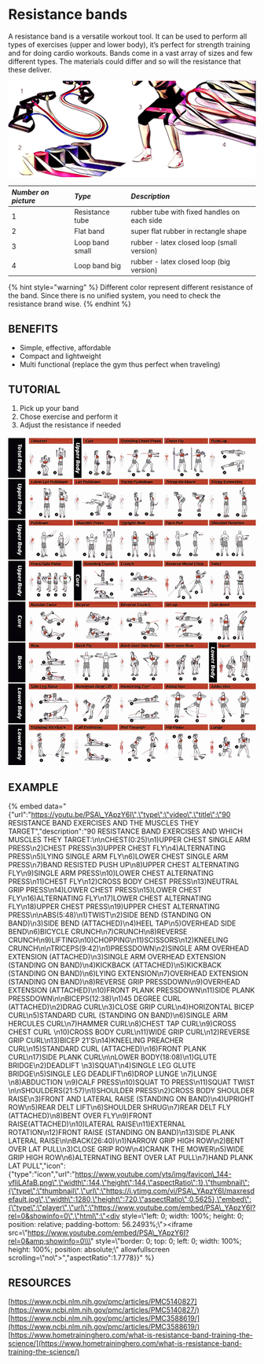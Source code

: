 # Resistance bands

A resistance band is a versatile workout tool. It can be used to perform all types of exercises \(upper and lower body\), it’s perfect for strength training and for doing cardio workouts. Bands come in a vast array of sizes and few different types. The materials could differ and so will the resistance that these deliver. 

![](.gitbook/assets/resistancebands_cover.JPG)



| _Number on picture_ | _Type_ | _Description_ |
| :--- | :--- | :--- |
| 1 | Resistance tube | rubber tube with fixed handles on each side |
| 2 | Flat band | super flat rubber in rectangle shape |
| 3 | Loop band small | rubber - latex closed loop \(small version\) |
| 4 | Loop band big | rubber - latex closed loop \(big version\) |

{% hint style="warning" %}
Different color represent different resistance of the band. Since there is no unified system, you need to check the resistance brand wise.
{% endhint %}

## BENEFITS

* Simple, effective, affordable
* Compact and lightweight
* Multi functional \(replace the gym thus perfect when traveling\)

## TUTORIAL

1.  Pick up your band
2. Chose exercise and perform it
3. Adjust the resistance if needed

![](.gitbook/assets/resistancebands_tutorial.jpg)



## EXAMPLE

{% embed data="{\"url\":\"https://youtu.be/PSA\_YApzY6I\",\"type\":\"video\",\"title\":\"90 RESISTANCE BAND EXERCISES AND THE MUSCLES THEY TARGET\",\"description\":\"90 RESISTANCE BAND EXERCISES AND WHICH MUSCLES THEY TARGET:\\n\\nCHEST\(0:25\)\\n1\)UPPER CHEST SINGLE ARM PRESS\\n2\)CHEST PRESS\\n3\)UPPER CHEST FLY\\n4\)ALTERNATING PRESS\\n5\)LYING SINGLE ARM FLY\\n6\)LOWER CHEST SINGLE ARM PRESS\\n7\)BAND RESISTED PUSH UP\\n8\)UPPER CHEST ALTERNATING FLY\\n9\)SINGLE ARM PRESS\\n10\)LOWER CHEST ALTERNATING PRESS\\n11\)CHEST FLY\\n12\)CROSS BODY CHEST PRESS\\n13\)NEUTRAL GRIP PRESS\\n14\)LOWER CHEST PRESS\\n15\)LOWER CHEST FLY\\n16\)ALTERNATING FLY\\n17\)LOWER CHEST ALTERNATING FLY\\n18\)UPPER CHEST PRESS\\n19\)UPPER CHEST ALTERNATING PRESS\\n\\nABS\(5:48\)\\n1\)TWIST\\n2\)SIDE BEND \(STANDING ON BAND\)\\n3\)SIDE BEND \(ATTACHED\)\\n4\)HEEL TAP\\n5\)OVERHEAD SIDE BEND\\n6\)BICYCLE CRUNCH\\n7\)CRUNCH\\n8\)REVERSE CRUNCH\\n9\)LIFTING\\n10\)CHOPPING\\n11\)SCISSORS\\n12\)KNEELING CRUNCH\\n\\nTRICEPS\(9:42\)\\n1\)PRESSDOWN\\n2\)SINGLE ARM OVERHEAD EXTENSION \(ATTACHED\)\\n3\)SINGLE ARM OVERHEAD EXTENSION \(STANDING ON BAND\)\\n4\)KICKBACK \(ATTACHED\)\\n5\)KICKBACK \(STANDING ON BAND\)\\n6\)LYING EXTENSION\\n7\)OVERHEAD EXTENSION \(STANDING ON BAND\)\\n8\)REVERSE GRIP PRESSDOWN\\n9\)OVERHEAD EXTENSION \(ATTACHED\)\\n10\)FRONT PLANK PRESSDOWN\\n11\)SIDE PLANK PRESSDOWN\\n\\nBICEPS\(12:38\)\\n1\)45 DEGREE CURL \(ATTACHED\)\\n2\)DRAG CURL\\n3\)CLOSE GRIP CURL\\n4\)HORIZONTAL BICEP CURL\\n5\)STANDARD CURL \(STANDING ON BAND\)\\n6\)SINGLE ARM HERCULES CURL\\n7\)HAMMER CURL\\n8\)CHEST TAP CURL\\n9\)CROSS CHEST CURL \\n10\)CROSS BODY CURL\\n11\)WIDE GRIP CURL\\n12\)REVERSE GRIP CURL\\n13\)BICEP 21\'S\\n14\)KNEELING PREACHER CURL\\n15\)STANDARD CURL \(ATTACHED\)\\n16\)FRONT PLANK CURL\\n17\)SIDE PLANK CURL\\n\\nLOWER BODY\(18:08\)\\n1\)GLUTE BRIDGE\\n2\)DEADLIFT \\n3\)SQUAT\\n4\)SINGLE LEG GLUTE BRIDGE\\n5\)SINGLE LEG DEADLIFT\\n6\)DROP LUNGE \\n7\)LUNGE \\n8\)ABDUCTION \\n9\)CALF PRESS\\n10\)SQUAT TO PRESS\\n11\)SQUAT TWIST \\n\\nSHOULDERS\(21:57\)\\n1\)SHOULDER PRESS\\n2\)CROSS BODY SHOULDER RAISE\\n3\)FRONT AND LATERAL RAISE \(STANDING ON BAND\)\\n4\)UPRIGHT ROW\\n5\)REAR DELT LIFT\\n6\)SHOULDER SHRUG\\n7\)REAR DELT FLY \(ATTACHED\)\\n8\)BENT OVER FLY\\n9\)FRONT RAISE\(ATTACHED\)\\n10\)LATERAL RAISE\\n11\)EXTERNAL ROTATION\\n12\)FRONT RAISE \(STANDING ON BAND\)\\n13\)SIDE PLANK LATERAL RAISE\\n\\nBACK\(26:40\)\\n1\)NARROW GRIP HIGH ROW\\n2\)BENT OVER LAT PULL\\n3\)CLOSE GRIP ROW\\n4\)CRANK THE MOWER\\n5\)WIDE GRIP HIGH ROW\\n6\)ALTERNATING BENT OVER LAT PULL\\n7\)HAND PLANK LAT PULL\",\"icon\":{\"type\":\"icon\",\"url\":\"https://www.youtube.com/yts/img/favicon\_144-vfliLAfaB.png\",\"width\":144,\"height\":144,\"aspectRatio\":1},\"thumbnail\":{\"type\":\"thumbnail\",\"url\":\"https://i.ytimg.com/vi/PSA\_YApzY6I/maxresdefault.jpg\",\"width\":1280,\"height\":720,\"aspectRatio\":0.5625},\"embed\":{\"type\":\"player\",\"url\":\"https://www.youtube.com/embed/PSA\_YApzY6I?rel=0&showinfo=0\",\"html\":\"<div style=\\\"left: 0; width: 100%; height: 0; position: relative; padding-bottom: 56.2493%;\\\"><iframe src=\\\"https://www.youtube.com/embed/PSA\_YApzY6I?rel=0&amp;showinfo=0\\\" style=\\\"border: 0; top: 0; left: 0; width: 100%; height: 100%; position: absolute;\\\" allowfullscreen scrolling=\\\"no\\\"></iframe></div>\",\"aspectRatio\":1.7778}}" %}

## RESOURCES

[https://www.ncbi.nlm.nih.gov/pmc/articles/PMC5140827](https://www.ncbi.nlm.nih.gov/pmc/articles/PMC5140827/)  
[https://www.ncbi.nlm.nih.gov/pmc/articles/PMC3588619/](https://www.ncbi.nlm.nih.gov/pmc/articles/PMC3588619/)  
[https://www.hometraininghero.com/what-is-resistance-band-training-the-science/](https://www.hometraininghero.com/what-is-resistance-band-training-the-science/)  


